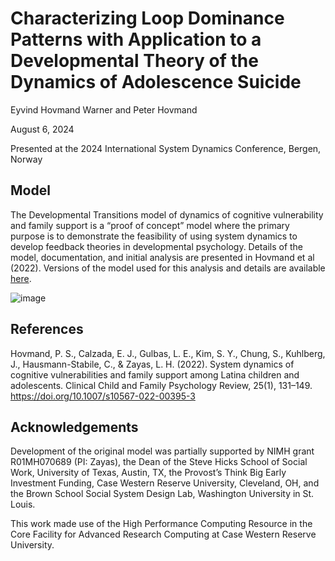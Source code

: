 # Characterizing Loop Dominance Patterns with Application to a Developmental Theory of the Dynamics of Adolescence Suicide

Eyvind Hovmand Warner and Peter Hovmand

August 6, 2024

Presented at the 2024 International System Dynamics Conference, Bergen, Norway

## Model
The Developmental Transitions model of dynamics of cognitive vulnerability and family support is a “proof of concept” model where the primary purpose is to demonstrate the feasibility of using system dynamics to develop feedback theories in developmental psychology. Details of the model, documentation, and initial analysis are presented in Hovmand et al (2022). Versions of the model used for this analysis and details are available [here](https://github.com/CBSDLab/Developmental_Transitions).

![image](https://github.com/user-attachments/assets/e6c7a8da-7799-4aa4-a88d-a5997b0a3202)


## References
Hovmand, P. S., Calzada, E. J., Gulbas, L. E., Kim, S. Y., Chung, S., Kuhlberg, J., Hausmann-Stabile, C., & Zayas, L. H. (2022). System dynamics of cognitive vulnerabilities and family support among Latina children and adolescents. Clinical Child and Family Psychology Review, 25(1), 131–149. https://doi.org/10.1007/s10567-022-00395-3

## Acknowledgements
Development of the original model was partially supported by NIMH grant R01MH070689 (PI: Zayas), the Dean of the Steve Hicks School of Social Work, University of Texas, Austin, TX, the Provost’s Think Big Early Investment Funding, Case Western Reserve University, Cleveland, OH, and the Brown School Social System Design Lab, Washington University in St. Louis.

This work made use of the High Performance Computing Resource in the Core Facility for Advanced Research Computing at Case Western Reserve University.




